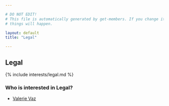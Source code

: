 ```yaml
---

# DO NOT EDIT!
# This file is automatically generated by get-members. If you change it, bad
# things will happen.

layout: default
title: "Legal"

---
```


## Legal

{% include interests/legal.md %}

### Who is interested in Legal?


* [Valerie Vaz](/members/valerie-vaz.html)
